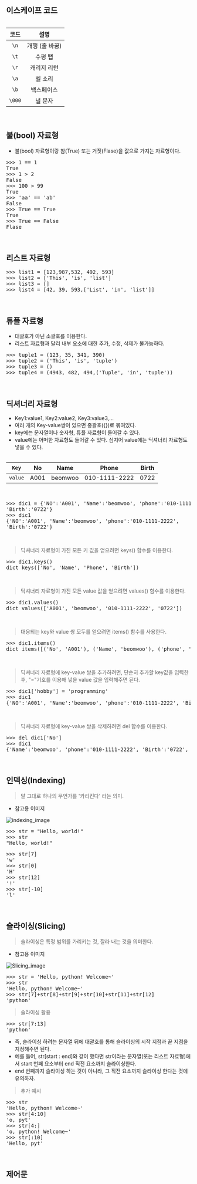 ## 이스케이프 코드

<table>

| 코드 | 설명 | 
|:---:|:---:|
| `\n` | 개행 (줄 바꿈) |
| `\t` | 수평 탭  |
| `\r` | 캐리지 리턴 |
| `\a` | 벨 소리 |
| `\b` | 백스페이스 |
| `\000` | 널 문자 |
</table>

<br>

## 불(bool) 자료형

- 불(bool) 자료형이랑 참(True) 또는 거짓(Flase)을 값으로 가지는 자료형이다.
 

<pre>
>>> 1 == 1
True
>>> 1 > 2
False
>>> 100 > 99
True
>>> 'aa' == 'ab'
False
>>> True == True
True
>>> True == False
Flase
</pre>

<br>

## 리스트 자료형

<pre>
>>> list1 = [123,987,532, 492, 593]
>>> list2 = ['This', 'is', 'list']
>>> list3 = []
>>> list4 = [42, 39, 593,['List', 'in', 'list']]
</pre>

<br>

## 튜플 자료형

- 대괄호가 아닌 소괄호를 이용한다.
- 리스트 자료형과 달리 내부 요소에 대한 추가, 수정, 삭제가 불가능하다.

<pre>
>>> tuple1 = (123, 35, 341, 390)
>>> tuple2 = ('This', 'is', 'tuple')
>>> tuple3 = ()
>>> tuple4 = (4943, 482, 494,('Tuple', 'in', 'tuple'))
</pre>

<br>

## 딕셔너리 자료형

- Key1:value1, Key2:value2, Key3:value3,...
- 여러 개의 Key-value쌍이 있으면 중괄호({})로 묶여있다.
- key에는 문자열이나 숫자형, 튜플 자료형이 들어갈 수 있다.
- value에는 어떠한 자료형도 들어갈 수 있다. 심지어 value에는 딕셔너리 자료형도 넣을 수 있다.

<table>

| `Key` | No | Name | Phone | Birth |
|:---:|:---:|:---:|:---:|:---:|
| `value` | A001 | beomwoo | 010-1111-2222 | 0722|

</table>

<br>

<pre>
>>> dic1 = {'NO':'A001', 'Name':'beomwoo', 'phone':'010-1111-2222', 
'Birth':'0722'}
>>> dic1
{'NO':'A001', 'Name':'beomwoo', 'phone':'010-1111-2222', 
'Birth':'0722'}
</pre>

<br>

> 딕셔너리 자료형이 가진 모든 키 값을 얻으려면 keys() 함수를 이용한다.


<pre>
>>> dic1.keys()
dict_keys(['No', 'Name', 'Phone', 'Birth'])
</pre>

<br>

> 딕셔너리 자료형이 가진 모든 value 값을 얻으려면 values() 함수를 이용한다.

<pre>
>>> dic1.values()
dict_values(['A001', 'beomwoo', '010-1111-2222', '0722'])
</pre>

<br>

> 대응되는 key와 value 쌍 모두를 얻으려면 items() 함수를 사용한다.

<pre>
>>> dic1.items()
dict_items([('No', 'A001'), ('Name', 'beomwoo'), ('phone', '010-1111-2222'), ('Birth', '0722')])
</pre>

<br>

> 딕셔너리 자료형에 key-value 쌍을 추가하려면, 단순히 추가할 key값을 입력한 후, "="기호를 이용해 넣을 value 값을 입력해주면 된다.

<pre>
>>> dic1['hobby'] = 'programming'
>>> dic1
{'NO':'A001', 'Name':'beomwoo', 'phone':'010-1111-2222', 'Birth':'0722', 'hobby':'programming'}
</pre>

<br>

> 딕셔너리 자료형에 key-value 쌍을 삭제하려면 del 함수를 이용한다.

<pre>
>>> del dic1['No']
>>> dic1
{'Name':'beomwoo', 'phone':'010-1111-2222', 'Birth':'0722', 'hobby':'programming'}
</pre>

<br>

## 인덱싱(Indexing)

> 말 그대로 하나의 무언가를 '카리킨다' 라는 의미.

- 참고용 이미지

![indexing_image](https://media.vlpt.us/post-images/ceres/6b72ebd0-4336-11ea-bda0-8d09ce94fe71/%EC%BA%A1%EC%B2%98.PNG)

<pre>
>>> str = "Hello, world!"
>>> str
"Hello, world!"
</pre>

<pre>
>>> str[7]
'w'
>>> str[0]
'H'
>>> str[12]
'!'
>>> str[-10]
'l'
</pre>

<br>

## 슬라이싱(Slicing)

> 슬라이싱은 특정 범위를 가리키는 것, 잘라 내는 것을 의미한다.

- 참고용 이미지

![Slicing_image](https://media.vlpt.us/post-images/ceres/617c4870-4349-11ea-9cc9-bd6fa31ea7d5/%EC%BA%A1%EC%B2%98.PNG)

<pre>
>>> str = 'Hello, python! Welcome~'
>>> str
'Hello, python! Welcome~'
>>> str[7]+str[8]+str[9]+str[10]+str[11]+str[12]
'python'
</pre>

> 슬라이싱 활용

<pre>
>>> str[7:13]
'python'
</pre>

- 즉, 슬라이싱 하려는 문자열 뒤에 대괄호를 통해 슬라이싱의 시작 지점과 끝 지점을 지정해주면 된다.
- 예를 들어, str[start : end]와 같이 했다면 str이라는 문자열(또는 리스트 자료형)에서 start 번째 요소부터 end 직전 요소까지 슬라이싱한다.
- end 번째까지 슬라이싱 하는 것이 아니라, 그 직전 요소까지 슬라이싱 한다는 것에 유의하자.

> 추가 예시
<pre>
>>> str
'Hello, python! Welcome~'
>>> str[4:10]
'o, pyt'
>>> str[4:]
'o, python! Welcome~'
>>> str[:10]
'Hello, pyt'
</pre>

<br>

## 제어문